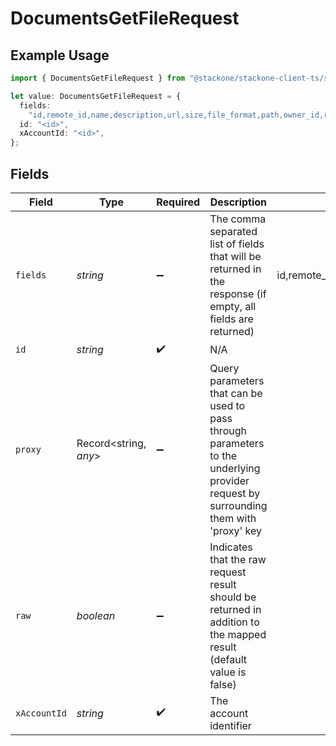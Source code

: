 # DocumentsGetFileRequest

## Example Usage

```typescript
import { DocumentsGetFileRequest } from "@stackone/stackone-client-ts/sdk/models/operations";

let value: DocumentsGetFileRequest = {
  fields:
    "id,remote_id,name,description,url,size,file_format,path,owner_id,remote_owner_id,folder_id,remote_folder_id,drive_id,remote_drive_id,export_formats,created_at,updated_at",
  id: "<id>",
  xAccountId: "<id>",
};
```

## Fields

| Field                                                                                                                                                                     | Type                                                                                                                                                                      | Required                                                                                                                                                                  | Description                                                                                                                                                               | Example                                                                                                                                                                   |
| ------------------------------------------------------------------------------------------------------------------------------------------------------------------------- | ------------------------------------------------------------------------------------------------------------------------------------------------------------------------- | ------------------------------------------------------------------------------------------------------------------------------------------------------------------------- | ------------------------------------------------------------------------------------------------------------------------------------------------------------------------- | ------------------------------------------------------------------------------------------------------------------------------------------------------------------------- |
| `fields`                                                                                                                                                                  | *string*                                                                                                                                                                  | :heavy_minus_sign:                                                                                                                                                        | The comma separated list of fields that will be returned in the response (if empty, all fields are returned)                                                              | id,remote_id,name,description,url,size,file_format,path,owner_id,remote_owner_id,folder_id,remote_folder_id,drive_id,remote_drive_id,export_formats,created_at,updated_at |
| `id`                                                                                                                                                                      | *string*                                                                                                                                                                  | :heavy_check_mark:                                                                                                                                                        | N/A                                                                                                                                                                       |                                                                                                                                                                           |
| `proxy`                                                                                                                                                                   | Record<string, *any*>                                                                                                                                                     | :heavy_minus_sign:                                                                                                                                                        | Query parameters that can be used to pass through parameters to the underlying provider request by surrounding them with 'proxy' key                                      |                                                                                                                                                                           |
| `raw`                                                                                                                                                                     | *boolean*                                                                                                                                                                 | :heavy_minus_sign:                                                                                                                                                        | Indicates that the raw request result should be returned in addition to the mapped result (default value is false)                                                        |                                                                                                                                                                           |
| `xAccountId`                                                                                                                                                              | *string*                                                                                                                                                                  | :heavy_check_mark:                                                                                                                                                        | The account identifier                                                                                                                                                    |                                                                                                                                                                           |